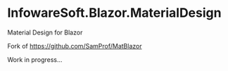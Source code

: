 # InfowareSoft.Blazor.MaterialDesign
Material Design for Blazor

Fork of https://github.com/SamProf/MatBlazor

Work in progress...


